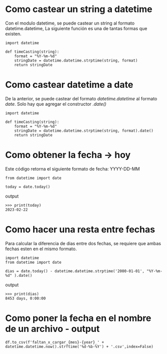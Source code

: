 # Como castear un string a datetime
Con el modulo datetime, se puede castear un string al formato datetime.datetime, La siguiente función es una de tantas formas que existen.
```
import datetime

def timeCasting(string):
    format = "%Y-%m-%d" 
    stringDate = datetime.datetime.strptime(string, format)
    return stringDate
```
# Como castear datetime a date
De la anterior, se puede castear del formato *datetime.datetime* al formato *date*. Solo hay que agregar el constructor *.date()*
```
import datetime

def timeCasting(string):
    format = "%Y-%m-%d" 
    stringDate = datetime.datetime.strptime(string, format).date()
    return stringDate
```
# Como obtener la fecha -> hoy
Este código retorna el siguiente formato de fecha: YYYY-DD-MM
```
from datetime import date

today = date.today()
```
output
```
>>> print(today)
2023-02-22
```

# Como hacer una resta entre fechas
Para calcular la diferencia de dias entre dos fechas, se requiere que ambas fechas esten en el mismo formato.
```
import datetime
from datetime import date

dias = date.today() - datetime.datetime.strptime('2000-01-01', "%Y-%m-%d" ).date()
```
output

```
>>> print(dias)
8453 days, 0:00:00
```
# Como poner la fecha en el nombre de un archivo - output
```
df.to_csv(f'faltan_x_cargar_{mes}-{year}_' + datetime.datetime.now().strftime('%d-%b-%Y') + '.csv',index=False)
```
